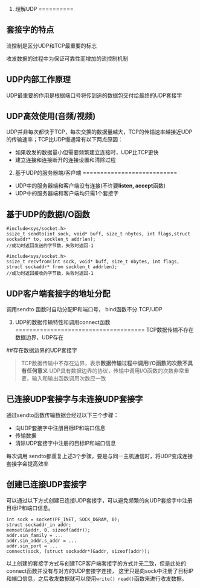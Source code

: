 1. 理解UDP
==========

## 套接字的特点
流控制是区分UDP和TCP最重要的标志

收发数据的过程中为保证可靠性而增加的流控制机制

## UDP内部工作原理
UDP最重要的作用是根据端口号将传到追的数据包交付给最终的UDP套接字

## UDP高效使用(音频/视频)
UDP并非每次都快于TCP，每次交换的数据量越大，TCP的传输速率越接近UDP的传输速率；TCP比UDP慢通常有以下两点原因：
- 如果收发的数据量小但需要频繁建立连接时，UDP比TCP更快
- 建立连接和连接断开的连接设置和清除过程

2. 基于UDP的服务器端/客户端
===========================
- UDP中的服务器端和客户端没有连接(不许要**listen, accept**函数)
- UDP中的服务器端和客户端均只需1个套接字

## 基于UDP的数据I/O函数
```
#include<sys/socket.h>
ssize_t sendto(int sock, void* buff, size_t nbytes, int flags,struct sockaddr* to, socklen_t addrlen);
//成功时返回发送的字节数，失败时返回-1

#include<sys/socket.h>
ssize_t recvfrom(int sock, void* buff, size_t nbytes, int flags, struct sockaddr* from socklen_t addrlen);
//成功时返回接收的字节数，失败时返回-1
```
## UDP客户端套接字的地址分配
调用sendto 函数时自动分配IP和端口号， bind函数不分 TCP/UDP

3. UDP的数据传输特性和调用connect函数
=====================================
TCP数据传输不存在数据边界，UDP存在

##存在数据边界的UDP套接字
> TCP数据传输中不存在边界，表示**数据传输过程中调用I/O函数的次数不具有任何意义**
> UDP具有数据边界的协议，传输中调用I/O函数的次数非常重要，输入和输出函数调用次数应一致

## 已连接UDP套接字与未连接UDP套接字

通过sendto函数传输数据会经过以下三个步骤：  
- 向UDP套接字中注册目标IP和端口信息
- 传输数据
- 清除UDP套接字中注册的目标IP和端口信息

每次调用 sendto都重复上述3个步骤，要是与同一主机通信时，将UDP变成连接套接字会提高效率

## 创建已连接UDP套接字
可以通过以下方式创建已连接UDP套接字，可以避免频繁的向UDP套接字中注册目标IP和端口信息。
```
int sock = socket(PF_INET, SOCK_DGRAM, 0);
struct sockaddr_in addr;
memset(&addr, 0, sizeof(addr));
addr.sin_family = ...
addr.sin_addr.s_addr = ...
addr.sin_port = ...
connect(sock, (struct sockaddr*)&addr, sizeof(addr));
```
以上创建的套接字方式与创建TCP客户端套接字的方式并无二致，但是此处的connect函数并没有与对方的UDP套接字连接，
这里只是向sock中注册了目标IP和端口信息，之后收发数据就可以使用`write() read()`函数来进行收发数据。